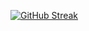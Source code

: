 [![GitHub Streak](https://streak-stats.demolab.com?user=jensgrunzer1&theme=catppuccin-mocha&hide_border=true)](https://git.io/streak-stats)
